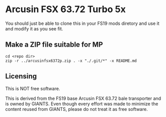 # Arcusin FSX 63.72 Turbo 5x

You should just be able to clone this in your FS19 mods diretory and use it
and modify it as you see fit.

## Make a ZIP file suitable for MP
```
cd <repo dir>
zip -r ../arcusinfsx6372p.zip . -x "./.git/*" -x README.md
```

## Licensing

This is NOT free software.

This is derived from the FS19 base Arcusin FSX 63.72 bale transporter and is owned by GIANTS.  Even though every effort was made to minimize the content reused from GIANTS, please do not treat it as free software.
